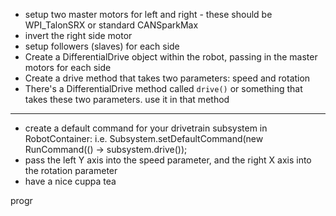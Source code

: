 - setup two master motors for left and right - these should be WPI_TalonSRX or standard CANSparkMax
- invert the right side motor
- setup followers (slaves) for each side
- Create a DifferentialDrive object within the robot, passing in the master motors for each side
- Create a drive method that takes two parameters: speed and rotation
- There's a DifferentialDrive method called `drive()` or something that takes these two parameters. use it in that method


-------


- create a default command for your drivetrain subsystem in RobotContainer: i.e. Subsystem.setDefaultCommand(new RunCommand(() -> subsystem.drive());
- pass the left Y axis into the speed parameter, and the right X axis into the rotation parameter
- have a nice cuppa tea

progr
